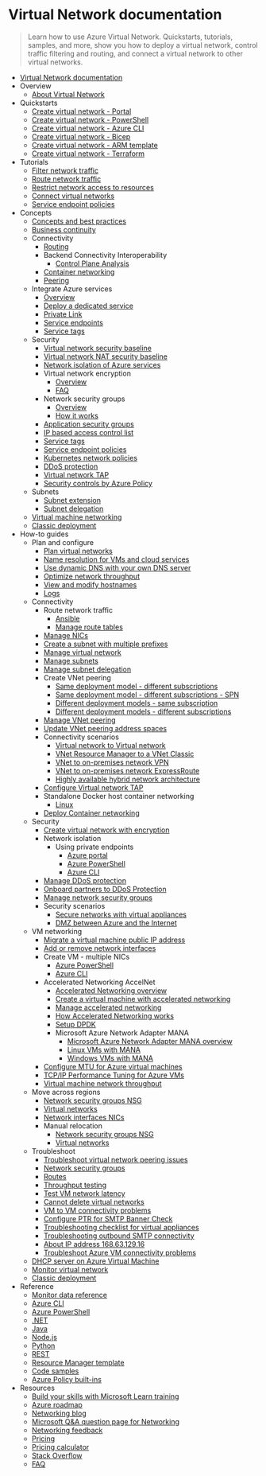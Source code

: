 # Virtual Network documentation
> Learn how to use Azure Virtual Network. Quickstarts, tutorials, samples, and more, show you how to deploy a virtual network, control traffic filtering and routing, and connect a virtual network to other virtual networks.
  - [Virtual Network documentation](https://learn.microsoft.com/en-us/azure/virtual-network/)
  - Overview
    - [About Virtual Network](https://learn.microsoft.com/en-us/azure/virtual-network/virtual-networks-overview)
  - Quickstarts
    - [Create virtual network - Portal](https://learn.microsoft.com/en-us/azure/virtual-network/quick-create-portal)
    - [Create virtual network - PowerShell](https://learn.microsoft.com/en-us/azure/virtual-network/quick-create-powershell)
    - [Create virtual network - Azure CLI](https://learn.microsoft.com/en-us/azure/virtual-network/quick-create-cli)
    - [Create virtual network - Bicep](https://learn.microsoft.com/en-us/azure/virtual-network/quick-create-bicep)
    - [Create virtual network - ARM template](https://learn.microsoft.com/en-us/azure/virtual-network/quick-create-template)
    - [Create virtual network - Terraform](https://learn.microsoft.com/en-us/azure/virtual-network/quick-create-terraform)
  - Tutorials
    - [Filter network traffic](https://learn.microsoft.com/en-us/azure/virtual-network/tutorial-filter-network-traffic)
    - [Route network traffic](https://learn.microsoft.com/en-us/azure/virtual-network/tutorial-create-route-table)
    - [Restrict network access to resources](https://learn.microsoft.com/en-us/azure/virtual-network/tutorial-restrict-network-access-to-resources)
    - [Connect virtual networks](https://learn.microsoft.com/en-us/azure/virtual-network/tutorial-connect-virtual-networks)
    - [Service endpoint policies](https://learn.microsoft.com/en-us/azure/virtual-network/virtual-network-service-endpoint-policies)
  - Concepts
    - [Concepts and best practices](https://learn.microsoft.com/en-us/azure/virtual-network/concepts-and-best-practices)
    - [Business continuity](https://learn.microsoft.com/en-us/azure/virtual-network/virtual-network-disaster-recovery-guidance)
    - Connectivity
      - [Routing](https://learn.microsoft.com/en-us/azure/virtual-network/virtual-networks-udr-overview)
      - Backend Connectivity Interoperability
        - [Control Plane Analysis](https://learn.microsoft.com/en-us/azure/networking/connectivity-interoperability-control-plane?toc=/azure/virtual-network/toc.json)
      - [Container networking](https://learn.microsoft.com/en-us/azure/virtual-network/container-networking-overview)
      - [Peering](https://learn.microsoft.com/en-us/azure/virtual-network/virtual-network-peering-overview)
    - Integrate Azure services
      - [Overview](https://learn.microsoft.com/en-us/azure/virtual-network/vnet-integration-for-azure-services)
      - [Deploy a dedicated service](https://learn.microsoft.com/en-us/azure/virtual-network/virtual-network-for-azure-services)
      - [Private Link](https://learn.microsoft.com/en-us/azure/private-link/private-link-overview?toc=/azure/virtual-network/toc.json)
      - [Service endpoints](https://learn.microsoft.com/en-us/azure/virtual-network/virtual-network-service-endpoints-overview)
      - [Service tags](https://learn.microsoft.com/en-us/azure/virtual-network/service-tags-overview)
    - Security
      - [Virtual network security baseline](https://learn.microsoft.com/security/benchmark/azure/baselines/virtual-network-security-baseline?toc=/azure/virtual-network/toc.json?toc=/azure/virtual-network/toc.json?toc=/azure/virtual-network/toc.json)
      - [Virtual network NAT security baseline](https://learn.microsoft.com/security/benchmark/azure/baselines/virtual-network-nat-security-baseline?toc=/azure/virtual-network/toc.json?toc=/azure/virtual-network/toc.json?toc=/azure/virtual-network/toc.json)
      - [Network isolation of Azure services](https://learn.microsoft.com/en-us/azure/virtual-network/vnet-integration-for-azure-services)
      - Virtual network encryption
        - [Overview](https://learn.microsoft.com/en-us/azure/virtual-network/virtual-network-encryption-overview)
        - [FAQ](https://learn.microsoft.com/en-us/azure/virtual-network/virtual-network-encryption-faq.yml)
      - Network security groups
        - [Overview](https://learn.microsoft.com/en-us/azure/virtual-network/network-security-groups-overview)
        - [How it works](https://learn.microsoft.com/en-us/azure/virtual-network/network-security-group-how-it-works)
      - [Application security groups](https://learn.microsoft.com/en-us/azure/virtual-network/application-security-groups)
      - [IP based access control list](https://learn.microsoft.com/en-us/azure/virtual-network/ip-based-access-control-list-overview)
      - [Service tags](https://learn.microsoft.com/en-us/azure/virtual-network/service-tags-overview)
      - [Service endpoint policies](https://learn.microsoft.com/en-us/azure/virtual-network/virtual-network-service-endpoint-policies-overview)
      - [Kubernetes network policies](https://learn.microsoft.com/en-us/azure/virtual-network/kubernetes-network-policies)
      - [DDoS protection](https://learn.microsoft.com/en-us/azure/ddos-protection/ddos-protection-overview)
      - [Virtual network TAP](https://learn.microsoft.com/en-us/azure/virtual-network/virtual-network-tap-overview)
      - [Security controls by Azure Policy](https://learn.microsoft.com/en-us/azure/virtual-network/security-controls-policy)
    - Subnets
      - [Subnet extension](https://learn.microsoft.com/en-us/azure/virtual-network/subnet-extension)
      - [Subnet delegation](https://learn.microsoft.com/en-us/azure/virtual-network/subnet-delegation-overview)
    - [Virtual machine networking](https://learn.microsoft.com/en-us/azure/virtual-network/network-overview)
    - [Classic deployment](https://learn.microsoft.com/previous-versions/azure/virtual-network/virtual-network-ip-addresses-overview-classic)
  - How-to guides
    - Plan and configure
      - [Plan virtual networks](https://learn.microsoft.com/en-us/azure/virtual-network/virtual-network-vnet-plan-design-arm)
      - [Name resolution for VMs and cloud services](https://learn.microsoft.com/en-us/azure/virtual-network/virtual-networks-name-resolution-for-vms-and-role-instances)
      - [Use dynamic DNS with your own DNS server](https://learn.microsoft.com/en-us/azure/virtual-network/virtual-networks-name-resolution-ddns)
      - [Optimize network throughput](https://learn.microsoft.com/en-us/azure/virtual-network/virtual-network-optimize-network-bandwidth)
      - [View and modify hostnames](https://learn.microsoft.com/en-us/azure/virtual-network/virtual-networks-viewing-and-modifying-hostnames.yml)
      - [Logs](https://learn.microsoft.com/en-us/azure/virtual-network/virtual-network-nsg-manage-log)
    - Connectivity
      - Route network traffic
        - [Ansible](https://learn.microsoft.com/azure/developer/ansible/route-table-configure)
        - [Manage route tables](https://learn.microsoft.com/en-us/azure/virtual-network/manage-route-table.yml)
      - [Manage NICs](https://learn.microsoft.com/en-us/azure/virtual-network/virtual-network-network-interface)
      - [Create a subnet with multiple prefixes](https://learn.microsoft.com/en-us/azure/virtual-network/how-to-multiple-prefixes-subnet)
      - [Manage virtual network](https://learn.microsoft.com/en-us/azure/virtual-network/manage-virtual-network.yml)
      - [Manage subnets](https://learn.microsoft.com/en-us/azure/virtual-network/virtual-network-manage-subnet)
      - [Manage subnet delegation](https://learn.microsoft.com/en-us/azure/virtual-network/manage-subnet-delegation)
      - Create VNet peering
        - [Same deployment model - different subscriptions](https://learn.microsoft.com/en-us/azure/virtual-network/create-peering-different-subscriptions)
        - [Same deployment model - different subscriptions - SPN](https://learn.microsoft.com/en-us/azure/virtual-network/create-peering-different-subscriptions-service-principal)
        - [Different deployment models - same subscription](https://learn.microsoft.com/en-us/azure/virtual-network/create-peering-different-deployment-models)
        - [Different deployment models - different subscriptions](https://learn.microsoft.com/en-us/azure/virtual-network/create-peering-different-deployment-models-subscriptions)
      - [Manage VNet peering](https://learn.microsoft.com/en-us/azure/virtual-network/virtual-network-manage-peering)
      - [Update VNet peering address spaces](https://learn.microsoft.com/en-us/azure/virtual-network/update-virtual-network-peering-address-space.yml)
      - Connectivity scenarios
        - [Virtual network to Virtual network](https://learn.microsoft.com/en-us/azure/vpn-gateway/vpn-gateway-vnet-vnet-rm-ps?toc=/azure/virtual-network/toc.json)
        - [VNet Resource Manager to a VNet Classic](https://learn.microsoft.com/en-us/azure/vpn-gateway/vpn-gateway-connect-different-deployment-models-portal?toc=/azure/virtual-network/toc.json)
        - [VNet to on-premises network VPN](https://learn.microsoft.com/en-us/azure/vpn-gateway/tutorial-site-to-site-portal?toc=/azure/virtual-network/toc.json)
        - [VNet to on-premises network ExpressRoute](https://learn.microsoft.com/en-us/azure/expressroute/expressroute-howto-linkvnet-portal-resource-manager?toc=/azure/virtual-network/toc.json)
        - [Highly available hybrid network architecture](https://learn.microsoft.com/azure/architecture/reference-architectures/hybrid-networking/expressroute-vpn-failover?toc=/azure/virtual-network/toc.json)
      - [Configure Virtual network TAP](https://learn.microsoft.com/en-us/azure/virtual-network/tutorial-tap-virtual-network-cli)
      - Standalone Docker host container networking
        - [Linux](https://learn.microsoft.com/en-us/azure/virtual-network/deploy-container-networking-docker-linux)
      - [Deploy Container networking](https://learn.microsoft.com/en-us/azure/virtual-network/deploy-container-networking)
    - Security
      - [Create virtual network with encryption](https://learn.microsoft.com/en-us/azure/virtual-network/how-to-create-encryption)
      - Network isolation
        - Using private endpoints
          - [Azure portal](https://learn.microsoft.com/en-us/azure/private-link/create-private-endpoint-portal?toc=/azure/virtual-network/toc.json)
          - [Azure PowerShell](https://learn.microsoft.com/en-us/azure/private-link/create-private-endpoint-powershell?toc=/azure/virtual-network/toc.json)
          - [Azure CLI](https://learn.microsoft.com/en-us/azure/private-link/create-private-endpoint-cli?toc=/azure/virtual-network/toc.json)
      - [Manage DDoS protection](https://learn.microsoft.com/en-us/azure/ddos-protection/manage-ddos-protection)
      - [Onboard partners to DDoS Protection](https://learn.microsoft.com/en-us/azure/ddos-protection/ddos-protection-partner-onboarding)
      - [Manage network security groups](https://learn.microsoft.com/en-us/azure/virtual-network/manage-network-security-group)
      - Security scenarios
        - [Secure networks with virtual appliances](https://learn.microsoft.com/en-us/azure/virtual-network/virtual-network-scenario-udr-gw-nva)
        - [DMZ between Azure and the Internet](https://learn.microsoft.com/azure/architecture/reference-architectures/dmz/secure-vnet-dmz?toc=/azure/virtual-network/toc.json)
    - VM networking
      - [Migrate a virtual machine public IP address](https://learn.microsoft.com/en-us/azure/virtual-network/nat-gateway/tutorial-migrate-ilip-nat?toc=/azure/virtual-network/toc.json)
      - [Add or remove network interfaces](https://learn.microsoft.com/en-us/azure/virtual-network/virtual-network-network-interface-vm.yml)
      - Create VM - multiple NICs
        - [Azure PowerShell](https://learn.microsoft.com/azure/virtual-machines/windows/multiple-nics?toc=/azure/virtual-network/toc.json)
        - [Azure CLI](https://learn.microsoft.com/azure/virtual-machines/linux/multiple-nics?toc=/azure/virtual-network/toc.json)
      - Accelerated Networking AccelNet
        - [Accelerated Networking overview](https://learn.microsoft.com/en-us/azure/virtual-network/accelerated-networking-overview)
        - [Create a virtual machine with accelerated networking](https://learn.microsoft.com/en-us/azure/virtual-network/create-virtual-machine-accelerated-networking)
        - [Manage accelerated networking](https://learn.microsoft.com/en-us/azure/virtual-network/manage-accelerated-networking)
        - [How Accelerated Networking works](https://learn.microsoft.com/en-us/azure/virtual-network/accelerated-networking-how-it-works)
        - [Setup DPDK](https://learn.microsoft.com/en-us/azure/virtual-network/setup-dpdk)
        - Microsoft Azure Network Adapter MANA
          - [Microsoft Azure Network Adapter MANA overview](https://learn.microsoft.com/en-us/azure/virtual-network/accelerated-networking-mana-overview)
          - [Linux VMs with MANA](https://learn.microsoft.com/en-us/azure/virtual-network/accelerated-networking-mana-linux)
          - [Windows VMs with MANA](https://learn.microsoft.com/en-us/azure/virtual-network/accelerated-networking-mana-windows)
      - [Configure MTU for Azure virtual machines](https://learn.microsoft.com/en-us/azure/virtual-network/how-to-virtual-machine-mtu)
      - [TCP/IP Performance Tuning for Azure VMs](https://learn.microsoft.com/en-us/azure/virtual-network/virtual-network-tcpip-performance-tuning)
      - [Virtual machine network throughput](https://learn.microsoft.com/en-us/azure/virtual-network/virtual-machine-network-throughput)
    - Move across regions
      - [Network security groups NSG](https://learn.microsoft.com/en-us/azure/resource-mover/tutorial-move-region-virtual-machines?toc=/azure/virtual-network/toc.json)
      - [Virtual networks](https://learn.microsoft.com/en-us/azure/resource-mover/tutorial-move-region-virtual-machines?toc=/azure/virtual-network/toc.json)
      - [Network interfaces NICs](https://learn.microsoft.com/en-us/azure/resource-mover/tutorial-move-region-virtual-machines?toc=/azure/virtual-network/toc.json)
      - Manual relocation
        - [Network security groups NSG](https://learn.microsoft.com/en-us/azure/operational-excellence/relocation-virtual-network-nsg?toc=/azure/virtual-network/toc.json)
        - [Virtual networks](https://learn.microsoft.com/en-us/azure/operational-excellence/relocation-virtual-network?toc=/azure/virtual-network/toc.json)
    - Troubleshoot
      - [Troubleshoot virtual network peering issues](https://learn.microsoft.com/en-us/azure/virtual-network/virtual-network-troubleshoot-peering-issues)
      - [Network security groups](https://learn.microsoft.com/en-us/azure/virtual-network/diagnose-network-traffic-filter-problem)
      - [Routes](https://learn.microsoft.com/en-us/azure/virtual-network/diagnose-network-routing-problem)
      - [Throughput testing](https://learn.microsoft.com/en-us/azure/virtual-network/virtual-network-bandwidth-testing)
      - [Test VM network latency](https://learn.microsoft.com/en-us/azure/virtual-network/virtual-network-test-latency)
      - [Cannot delete virtual networks](https://learn.microsoft.com/en-us/azure/virtual-network/virtual-network-troubleshoot-cannot-delete-vnet)
      - [VM to VM connectivity problems](https://learn.microsoft.com/en-us/azure/virtual-network/virtual-network-troubleshoot-connectivity-problem-between-vms)
      - [Configure PTR for SMTP Banner Check](https://learn.microsoft.com/en-us/azure/virtual-network/create-ptr-for-smtp-service)
      - [Troubleshooting checklist for virtual appliances](https://learn.microsoft.com/en-us/azure/virtual-network/virtual-network-troubleshoot-nva)
      - [Troubleshooting outbound SMTP connectivity](https://learn.microsoft.com/en-us/azure/virtual-network/troubleshoot-outbound-smtp-connectivity)
      - [About IP address 168.63.129.16](https://learn.microsoft.com/en-us/azure/virtual-network/what-is-ip-address-168-63-129-16)
      - [Troubleshoot Azure VM connectivity problems](https://learn.microsoft.com/en-us/azure/virtual-network/troubleshoot-vm-connectivity)
    - [DHCP server on Azure Virtual Machine](https://learn.microsoft.com/en-us/azure/virtual-network/how-to-dhcp-azure)
    - [Monitor virtual network](https://learn.microsoft.com/en-us/azure/virtual-network/monitor-virtual-network)
    - [Classic deployment](https://learn.microsoft.com/previous-versions/azure/virtual-network/create-virtual-network-classic)
  - Reference
    - [Monitor data reference](https://learn.microsoft.com/en-us/azure/virtual-network/monitor-virtual-network-reference)
    - [Azure CLI](https://learn.microsoft.com/cli/azure/azure-cli-reference-for-network)
    - [Azure PowerShell](https://learn.microsoft.com/powershell/module/az.network)
    - [.NET](https://learn.microsoft.com/dotnet/api/overview/azure/virtual-network)
    - [Java](https://learn.microsoft.com/java/api/)
    - [Node.js](https://learn.microsoft.com/javascript/azure)
    - [Python](https://azure.microsoft.com/develop/python/)
    - [REST](https://learn.microsoft.com/rest/api/virtual-network)
    - [Resource Manager template](https://learn.microsoft.com/azure/templates/microsoft.network/allversions)
    - [Code samples](https://azure.microsoft.com/resources/samples/?service=virtual-network)
    - [Azure Policy built-ins](https://learn.microsoft.com/en-us/azure/virtual-network/policy-reference)
  - Resources
    - [Build your skills with Microsoft Learn training](https://learn.microsoft.com/training/browse/)
    - [Azure roadmap](https://azure.microsoft.com/roadmap/?category=networking)
    - [Networking blog](https://azure.microsoft.com/blog/topics/networking)
    - [Microsoft Q&A question page for Networking](https://learn.microsoft.com/answers/topics/azure-virtual-network.html)
    - [Networking feedback](https://feedback.azure.com/d365community/forum/8ae9bf04-8326-ec11-b6e6-000d3a4f0789)
    - [Pricing](https://azure.microsoft.com/pricing/details/virtual-network)
    - [Pricing calculator](https://azure.microsoft.com/pricing/calculator/)
    - [Stack Overflow](https://stackoverflow.com/questions/tagged/azure-virtual-network)
    - [FAQ](https://learn.microsoft.com/en-us/azure/virtual-network/virtual-networks-faq)
